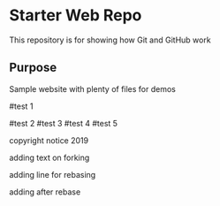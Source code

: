 # Starter Web Repo

This repository is for showing how Git and GitHub work

## Purpose

Sample website with plenty of files for demos


#test 1


#test 2
#test 3
#test 4
#test 5

copyright notice 2019


adding text on forking

adding line for rebasing

adding after rebase